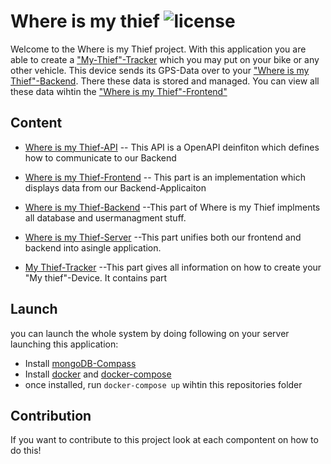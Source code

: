 # Where is my thief ![license][license-badge]
Welcome to the Where is my Thief project.
With this application you are able to create a ["My-Thief"-Tracker](./Tracker/README.md) which you may put on your bike or any other vehicle. This device sends its GPS-Data over to your ["Where is my Thief"-Backend](./Backend/README.md). There these data is stored and managed. You can view all these data wihtin the ["Where is my Thief"-Frontend"](./Frontend/README.md)

## Content
- [Where is my Thief-API](./API/README.md)
-- This API is a OpenAPI deinfiton which defines how to communicate to our Backend

- [Where is my Thief-Frontend](./Frontend/README.md) 
-- This part is an implementation which displays data from our Backend-Applicaiton

- [Where is my Thief-Backend](./Backend/README.md)
--This part of Where is my Thief implments all database and usermanagment stuff.

- [Where is my Thief-Server](./Server/README.md)
--This part unifies both our frontend and backend into asingle application.

- [My Thief-Tracker](./Tracker/README.md)
--This part gives all information on how to create your "My thief"-Device. It contains part 


## Launch
you can launch the whole system by doing following on your server launching this application:
- Install [mongoDB-Compass](https://www.mongodb.com/)
- Install [docker](https://docs.docker.com/get-docker/) and [docker-compose](https://docs.docker.com/compose/)
- once installed, run `docker-compose up` wihtin this repositories folder

## Contribution
If you want to contribute to this project look at each compontent on how to do this!

[license-badge]: https://img.shields.io/badge/license-MIT-blue.svg
